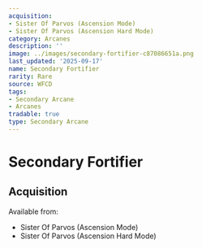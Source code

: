 ```yaml
---
acquisition:
- Sister Of Parvos (Ascension Mode)
- Sister Of Parvos (Ascension Hard Mode)
category: Arcanes
description: ''
image: ../images/secondary-fortifier-c87086651a.png
last_updated: '2025-09-17'
name: Secondary Fortifier
rarity: Rare
source: WFCD
tags:
- Secondary Arcane
- Arcanes
tradable: true
type: Secondary Arcane
---
```


# Secondary Fortifier

## Acquisition

Available from:
- Sister Of Parvos (Ascension Mode)
- Sister Of Parvos (Ascension Hard Mode)

